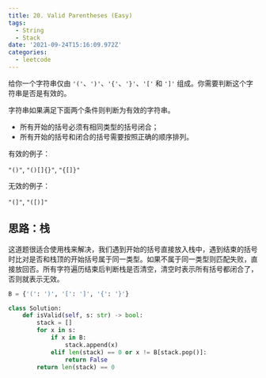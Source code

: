 ```yaml
---
title: 20. Valid Parentheses (Easy)
tags:
  - String
  - Stack
date: '2021-09-24T15:16:09.972Z'
categories:
  - leetcode
---
```


给你一个字符串仅由 `'('`、`')'`、`'{'`、`'}'`、`'['` 和 `']'` 组成。你需要判断这个字符串是否是有效的。

字符串如果满足下面两个条件则判断为有效的字符串。

- 所有开始的括号必须有相同类型的括号闭合；
- 所有开始的括号和闭合的括号需要按照正确的顺序排列。

有效的例子：

`"()"`, `"()[]{}"`, `"{[]}"`

无效的例子：

`"(]"`, `"([)]"`

<!-- more -->

## 思路：栈

这道题很适合使用栈来解决，我们遇到开始的括号直接放入栈中，遇到结束的括号时比对是否和栈顶的开始括号属于同一类型。如果不属于同一类型则匹配失败，直接放回否。所有字符遍历结束后判断栈是否清空，清空时表示所有括号都闭合了，否则就表示无效。

```python
B = {'(': ')', '[': ']', '{': '}'}

class Solution:
    def isValid(self, s: str) -> bool:
        stack = []
        for x in s:
            if x in B:
                stack.append(x)
            elif len(stack) == 0 or x != B[stack.pop()]:
                return False
        return len(stack) == 0
```
